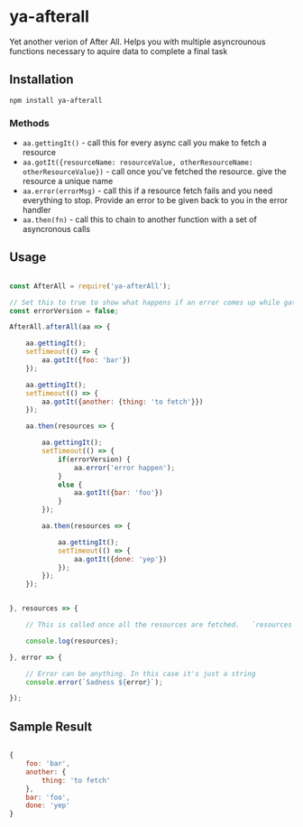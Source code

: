 # ya-afterall
Yet another verion of After All.  Helps you with multiple asyncrounous functions necessary to aquire data to complete a final task




## Installation

```
npm install ya-afterall
```


### Methods

- `aa.gettingIt()` - call this for every async call you make to fetch a resource
- `aa.gotIt({resourceName: resourceValue, otherResourceName: otherResourceValue})` - call once you've fetched the resource. give the resource a unique name
- `aa.error(errorMsg)` - call this if a resource fetch fails and you need everything to stop. Provide an error to be given back to you in the error handler
- `aa.then(fn)` - call this to chain to another function with a set of asyncronous calls



## Usage
```js

const AfterAll = require('ya-afterAll');

// Set this to true to show what happens if an error comes up while gathering resources
const errorVersion = false;

AfterAll.afterAll(aa => {

	aa.gettingIt();
	setTimeout(() => {
		aa.gotIt({foo: 'bar'})
	});

	aa.gettingIt();
	setTimeout(() => {
		aa.gotIt({another: {thing: 'to fetch'}})
	});

	aa.then(resources => {

		aa.gettingIt();
		setTimeout(() => {
			if(errorVersion) {
				aa.error('error happen');
			}
			else {
				aa.gotIt({bar: 'foo'})
			}
		});

		aa.then(resources => {

			aa.gettingIt();
			setTimeout(() => {
				aa.gotIt({done: 'yep'})
			});
		});
	});


}, resources => {

	// This is called once all the resources are fetched.   `resources` is an object with all the data fetched above

	console.log(resources);

}, error => {

	// Error can be anything. In this case it's just a string
	console.error(`Sadness ${error}`);

});

```
## Sample Result

```js

{ 
	foo: 'bar',
  	another: { 
		thing: 'to fetch' 
	},
  	bar: 'foo',
  	done: 'yep' 
}
```
